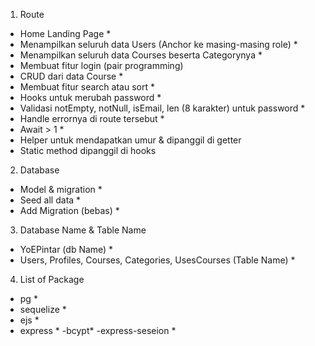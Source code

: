 1. Route

- Home Landing Page \*
- Menampilkan seluruh data Users (Anchor ke masing-masing role) \*
- Menampilkan seluruh data Courses beserta Categorynya \*
- Membuat fitur login (pair programming)
- CRUD dari data Course \*
- Membuat fitur search atau sort \*
- Hooks untuk merubah password \*
- Validasi notEmpty, notNull, isEmail, len (8 karakter) untuk password \*
- Handle errornya di route tersebut \*
- Await > 1 \*
- Helper untuk mendapatkan umur & dipanggil di getter
- Static method dipanggil di hooks

2. Database

- Model & migration \*
- Seed all data \*
- Add Migration (bebas) \*

3. Database Name & Table Name

- YoEPintar (db Name) \*
- Users, Profiles, Courses, Categories, UsesCourses (Table Name) \*

4. List of Package

- pg \*
- sequelize \*
- ejs \*
- express \*
-bcypt\*
-express-seseion \*

